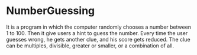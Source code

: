 # NumberGuessing

It is a program in which the computer randomly chooses a number between 1 to 100. Then it give users a hint to guess the number. Every time the user guesses wrong, he gets another clue, and his score gets reduced. The clue can be multiples, divisible, greater or smaller, or a combination of all.
